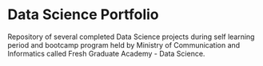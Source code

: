 # Data Science Portfolio
Repository of several completed Data Science projects during self learning period and bootcamp program held by Ministry of Communication and Informatics called Fresh Graduate Academy - Data Science.
